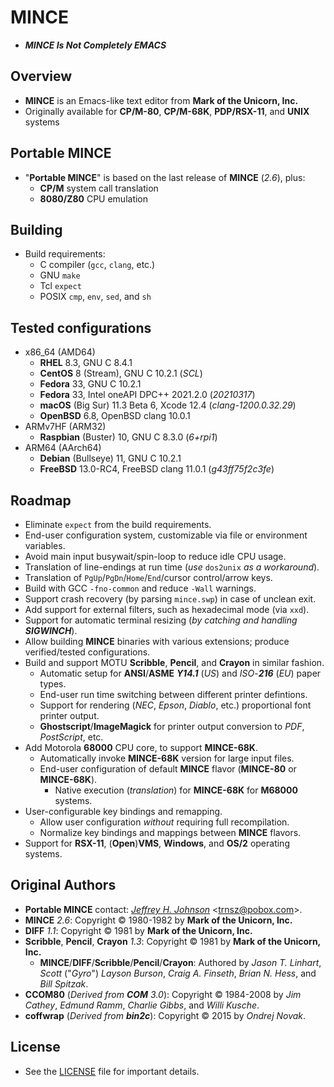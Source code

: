 # MINCE

* ***MINCE Is Not Completely EMACS***

## Overview

* **MINCE** is an Emacs-like text editor from **Mark of the Unicorn, Inc.**
* Originally available for **CP/M-80**, **CP/M-68K**, **PDP/RSX-11**, and **UNIX** systems

## Portable MINCE

* "**Portable MINCE**" is based on the last release of **MINCE** (*2.6*), plus:
  * **CP/M** system call translation
  * **8080/Z80** CPU emulation

## Building

* Build requirements:
  * C compiler (`gcc`, `clang`, etc.)
  * GNU `make`
  * Tcl `expect`
  * POSIX `cmp`, `env`, `sed`, and `sh`

## Tested configurations

* x86\_64 (AMD64)
  * **RHEL** 8.3, GNU C 8.4.1
  * **CentOS** 8 (Stream), GNU C 10.2.1 (*SCL*)
  * **Fedora** 33, GNU C 10.2.1
  * **Fedora** 33, Intel oneAPI DPC++ 2021.2.0 (*20210317*)
  * **macOS** (Big Sur) 11.3 Beta 6, Xcode 12.4 (*clang-1200.0.32.29*)
  * **OpenBSD** 6.8, OpenBSD clang 10.0.1
* ARMv7HF (ARM32)
  * **Raspbian** (Buster) 10, GNU C 8.3.0 (*6+rpi1*)
* ARM64 (AArch64)
  * **Debian** (Bullseye) 11, GNU C 10.2.1
  * **FreeBSD** 13.0-RC4, FreeBSD clang 11.0.1 (*g43ff75f2c3fe*)

## Roadmap

* Eliminate `expect` from the build requirements.
* End-user configuration system, customizable via file or environment variables.
* Avoid main input busywait/spin-loop to reduce idle CPU usage.
* Translation of line-endings at run time (*use* `dos2unix` *as* *a* *workaround*).
* Translation of `PgUp`/`PgDn`/`Home`/`End`/cursor control/arrow keys.
* Build with GCC `-fno-common` and reduce `-Wall` warnings.
* Support crash recovery (by parsing `mince.swp`) in case of unclean exit.
* Add support for external filters, such as hexadecimal mode (via `xxd`).
* Support for automatic terminal resizing (_by catching and handling **SIGWINCH**_).
* Allow building **MINCE** binaries with various extensions; produce verified/tested configurations.
* Build and support MOTU **Scribble**, **Pencil**, and **Crayon** in similar fashion.
  * Automatic setup for **ANSI**/**ASME** _**Y14.1**_ (*US*) and *ISO*-_**216**_ (*EU*) paper types.
  * End-user run time switching between different printer defintions.
  * Support for rendering (*NEC*, *Epson*, *Diablo*, etc.) proportional font printer output.
  * **Ghostscript**/**ImageMagick** for printer output conversion to *PDF*, *PostScript*, etc.
* Add Motorola **68000** CPU core, to support **MINCE-68K**.
  * Automatically invoke **MINCE-68K** version for large input files.
  * End-user configuration of default **MINCE** flavor (**MINCE-80** or **MINCE-68K**).
    * Native execution (*translation*) for **MINCE-68K** for **M68000** systems.
* User-configurable key bindings and remapping.
  * Allow user configuration *without* requiring full recompilation.
  * Normalize key bindings and mappings between **MINCE** flavors.
* Support for **RSX-11**, (**Open**)**VMS**, **Windows**, and **OS/2** operating systems.

## Original Authors

* **Portable MINCE** contact: *[Jeffrey H. Johnson](https://github.com/johnsonjh/pmince)* \<[trnsz@pobox.com](mailto:trnsz@pobox.com)\>.
* **MINCE** *2.6*: Copyright © 1980-1982 by **Mark of the Unicorn, Inc.**
* **DIFF** *1.1*: Copyright © 1981 by **Mark of the Unicorn, Inc.**
* **Scribble**, **Pencil**, **Crayon** *1.3*: Copyright © 1981 by **Mark of the Unicorn, Inc.**
  * **MINCE**/**DIFF**/**Scribble**/**Pencil**/**Crayon**: Authored by *Jason* *T.* *Linhart*, *Scott* ("*Gyro*") *Layson* *Burson*, *Craig* *A.* *Finseth*, *Brian* *N.* *Hess*, and *Bill* *Spitzak*.
* **CCOM80** (_Derived from **COM** 3.0_): Copyright © 1984-2008 by *Jim* *Cathey*, *Edmund* *Ramm*, *Charlie* *Gibbs*, and *Willi* *Kusche*.
* **coffwrap** (_Derived from **bin2c**_): Copyright © 2015 by *Ondrej* *Novak*.

## License

* See the [LICENSE](/LICENSE.md) file for important details.
